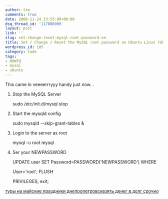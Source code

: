 ```yaml
---
author: tim
comments: true
date: 2008-11-24 23:53:00+00:00
dsq_thread_id: '117086909'
layout: post
link: ''
slug: set-change-reset-mysql-root-password-on
title: Set / Change / Reset the MySQL root password on Ubuntu Linux (Ubuntu)
wordpress_id: 185
category: Code
tags:
- HOWTO
- mysql
- ubuntu
---
```


This came in veeeerrryyy handy just now...  


1. Stop the MySQL Server  
	
	sudo /etc/init.d/mysql stop  


2. Start the mysqld config  

	sudo mysqld --skip-grant-tables &amp;  


3. Login to the server as root  

	mysql -u root mysql  


4. Ser your NEWPASSWORD  

	UPDATE user SET Password=PASSWORD('NEWPASSWORD') WHERE 
	
	User='root'; FLUSH

	PRIVILEGES; exit;

[туры на майские праздники
днепропетровск](https://altezza.travel/groups.php)[взять денег в долг
срочно](http://purmedispa.com/dengi-v-dolg-chastnoe-litso.php "потребительский
кредит под залог недвижимости сбербанк" )

